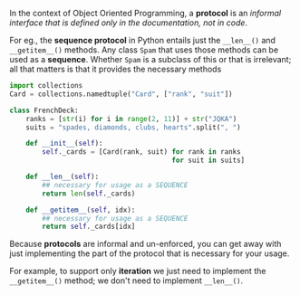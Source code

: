 
In the context of Object Oriented Programming, 
a **protocol** is an _informal interface that is defined only in the documentation, not in code_.

For eg., the **sequence protocol** in Python entails just the `__len__()` and `__getitem__()` methods.
Any class `Spam` that uses those methods can be used as a **sequence**.
Whether `Spam` is a subclass of this or that is irrelevant; 
all that matters is that it provides the necessary methods

```python
import collections
Card = collections.namedtuple("Card", ["rank", "suit"])

class FrenchDeck:
    ranks = [str(i) for i in range(2, 11)] + str("JQKA")
    suits = "spades, diamonds, clubs, hearts".split(", ")

    def __init__(self):
        self._cards = [Card(rank, suit) for rank in ranks
                                        for suit in suits]

    def __len__(self):
        ## necessary for usage as a SEQUENCE
        return len(self._cards)

    def __getitem__(self, idx):
        ## necessary for usage as a SEQUENCE
        return self._cards[idx]
```

Because **protocols** are informal and un-enforced, you can get away with just 
implementing the part of the protocol that is necessary for your usage.

For example, to support only **iteration** we just need to implement the `__getitem__()` method;
we don't need to implement `__len__()`.


